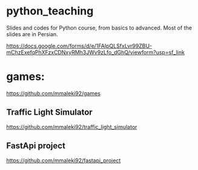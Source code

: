 # python_teaching

Slides and codes for Python course, from basics to advanced.
Most of the slides are in Persian.

https://docs.google.com/forms/d/e/1FAIpQLSfxLvr99ZBU-mChzExefqPhXFzxCDNxyRMh3JWv9zLfo_dGhQ/viewform?usp=sf_link


# games:

https://github.com/mmaleki92/games

## Traffic Light Simulator
https://github.com/mmaleki92/traffic_light_simulator

## FastApi project

https://github.com/mmaleki92/fastapi_project
